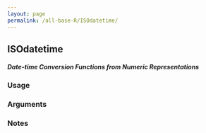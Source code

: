 ```yaml
---
layout: page
permalink: /all-base-R/ISOdatetime/
---
```


## __ISOdatetime__

#### _Date-time Conversion Functions from Numeric Representations_

### Usage

### Arguments

### Notes
